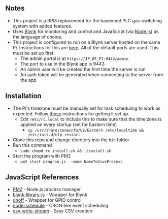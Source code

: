 ## Notes
- This project is a RPi3 replacement for the basement PLC gas-switching system with added features. 
- Uses [Blynk](http://www.blynk.cc/) for monitoring and control and JavaScript (via [Node.js](https://nodejs.org/en/)) as the language of choice.
- This project is configured to run on a Blynk server hosted on the same Pi. Instructions for this are [here](https://github.com/blynkkk/blynk-server#blynk-server). All of the default ports are used. This must be set up first.
	- The admin portal is at `https://IP_OF_PI:9443/admin`
	- The port to use in the Blynk app is 9443
	- An admin user will be created the first time the server is run
	- An auth token will be generated when connecting to the server from the app

## Installation
- The Pi's timezone must be manually set for task scheduling to work as expected. Follow [these](https://victorhurdugaci.com/raspberry-pi-sync-date-and-time) instructions for getting it set up.
 	- Edit `/etc/rc.local` to include this to make sure that the time zone is applied on every startup (set for Eastern time)
		- `cp /usr/share/zoneinfo/US/Eastern /etc/localtime && /etc/init.d/ntp restart`
- Clone this repo and change directory into the `bin` folder
- Run this command
	- `sudo chmod +x install.sh && ./install.sh`
- Start the program with PM2
	- `pm2 start program.js --name NameToGiveProcess`

## JavaScript References
- [PM2](https://github.com/Unitech/pm2) - Node.js process manager
- [blynk-library-js](https://github.com/vshymanskyy/blynk-library-js) - Wrapper for Blynk
- [onoff](https://github.com/fivdi/onoff) - Wrapper for GPIO control
- [node-schedule](https://github.com/node-schedule/node-schedule) - CRON-like event scheduling
- [csv-write-stream](https://github.com/maxogden/csv-write-stream) - Easy CSV creation
